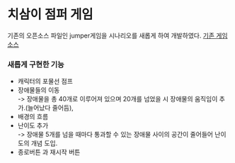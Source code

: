 # 치삼이 점퍼 게임

기존의 오픈소스 파일인 jumper게임을 시나리오를 새롭게 하여 개발하였다.
[기존 게임 소스](https://github.com/anji314/jumper) 

### 새롭게 구현한 기능

- 캐릭터의 포물선 점프 
- 장애물들의 이동     
    -> 장애물을 총 40개로 이루어져 있으며 20개를 넘었을 시 장애물의 움직임이 추가.(늘어났다 줄어듬), 
- 배경의 흐름
- 난이도 추가   
    -> 장애물 5개를 넘을 때마다 통과할 수 있는 장애물 사이의 공간이 줄어들어 난이도의 개념 도입.
- 종로버튼 과 재시작 버튼


